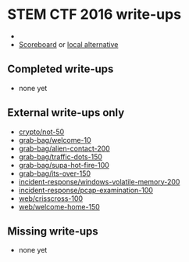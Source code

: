 # STEM CTF 2016 write-ups

* <TODO>
* [Scoreboard](TODO) or [local alternative](TODOLOCAL)

## Completed write-ups

* none yet

## External write-ups only

* [crypto/not-50](crypto/not-50)
* [grab-bag/welcome-10](grab-bag/welcome-10)
* [grab-bag/alien-contact-200](grab-bag/alien-contact-200)
* [grab-bag/traffic-dots-150](grab-bag/traffic-dots-150)
* [grab-bag/supa-hot-fire-100](grab-bag/supa-hot-fire-100)
* [grab-bag/its-over-150](grab-bag/its-over-150)
* [incident-response/windows-volatile-memory-200](incident-response/windows-volatile-memory-200)
* [incident-response/pcap-examination-100](incident-response/pcap-examination-100)
* [web/crisscross-100](web/crisscross-100)
* [web/welcome-home-150](web/welcome-home-150)

## Missing write-ups

* none yet
